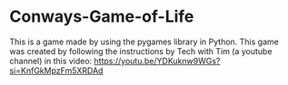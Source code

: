 # Conways-Game-of-Life
This is a game made by using the pygames library in Python.  This game was created by following the instructions by Tech with Tim (a youtube channel) in this video: https://youtu.be/YDKuknw9WGs?si=KnfGkMpzFm5XRDAd
